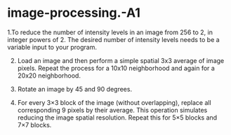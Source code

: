 # image-processing.-A1

  1.To reduce the number of intensity levels in an image from 256 to 2, in integer powers of 2. The desired number of intensity levels needs to be a variable input to your program.

2. Load an image and then perform a simple spatial 3x3 average of image pixels. Repeat the process for a 10x10 neighborhood and again for a 20x20 neighborhood.

3. Rotate an image by 45 and 90 degrees.

4. For every 3×3 block of the image (without overlapping), replace all corresponding 9 pixels by their average. This operation simulates reducing the image spatial resolution. Repeat this for 5×5 blocks and 7×7 blocks.
